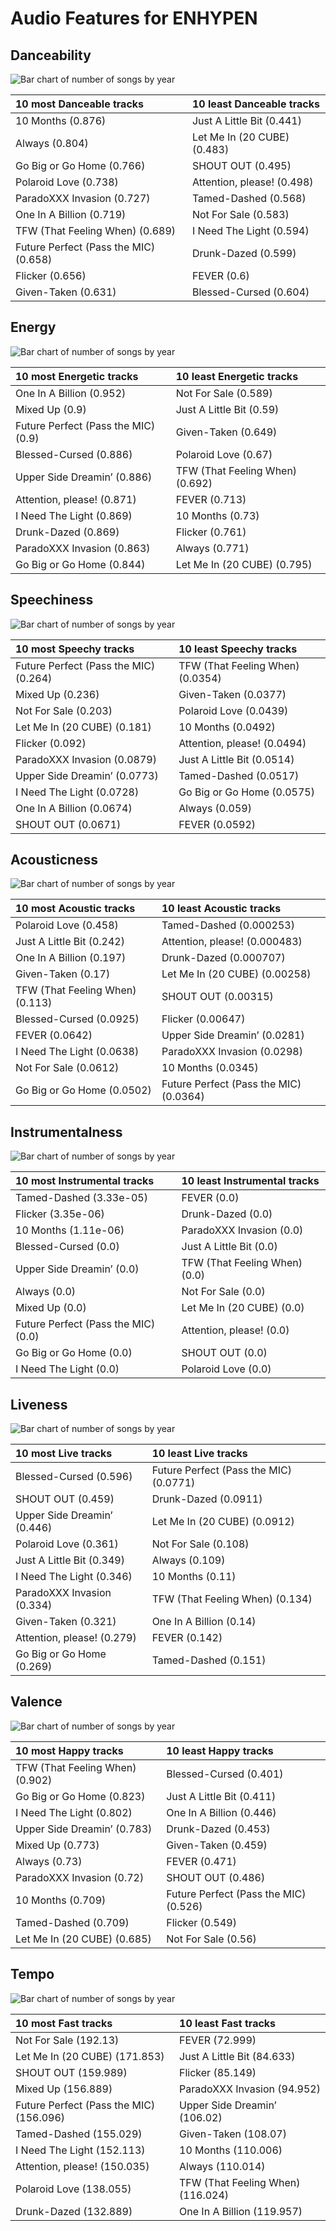 # Audio Features for ENHYPEN

## Danceability

![Bar chart of number of songs by year](../../images/artists/enhypen/audio_features/audio_danceability/distribution.png)

| 10 most Danceable tracks | 10 least Danceable tracks |
|:---|:---|
| 10 Months (0.876) | Just A Little Bit (0.441) |
| Always (0.804) | Let Me In (20 CUBE) (0.483) |
| Go Big or Go Home (0.766) | SHOUT OUT (0.495) |
| Polaroid Love (0.738) | Attention, please! (0.498) |
| ParadoXXX Invasion (0.727) | Tamed-Dashed (0.568) |
| One In A Billion (0.719) | Not For Sale (0.583) |
| TFW (That Feeling When) (0.689) | I Need The Light (0.594) |
| Future Perfect (Pass the MIC) (0.658) | Drunk-Dazed (0.599) |
| Flicker (0.656) | FEVER (0.6) |
| Given-Taken (0.631) | Blessed-Cursed (0.604) |

## Energy

![Bar chart of number of songs by year](../../images/artists/enhypen/audio_features/audio_energy/distribution.png)

| 10 most Energetic tracks | 10 least Energetic tracks |
|:---|:---|
| One In A Billion (0.952) | Not For Sale (0.589) |
| Mixed Up (0.9) | Just A Little Bit (0.59) |
| Future Perfect (Pass the MIC) (0.9) | Given-Taken (0.649) |
| Blessed-Cursed (0.886) | Polaroid Love (0.67) |
| Upper Side Dreamin’ (0.886) | TFW (That Feeling When) (0.692) |
| Attention, please! (0.871) | FEVER (0.713) |
| I Need The Light (0.869) | 10 Months (0.73) |
| Drunk-Dazed (0.869) | Flicker (0.761) |
| ParadoXXX Invasion (0.863) | Always (0.771) |
| Go Big or Go Home (0.844) | Let Me In (20 CUBE) (0.795) |

## Speechiness

![Bar chart of number of songs by year](../../images/artists/enhypen/audio_features/audio_speechiness/distribution.png)

| 10 most Speechy tracks | 10 least Speechy tracks |
|:---|:---|
| Future Perfect (Pass the MIC) (0.264) | TFW (That Feeling When) (0.0354) |
| Mixed Up (0.236) | Given-Taken (0.0377) |
| Not For Sale (0.203) | Polaroid Love (0.0439) |
| Let Me In (20 CUBE) (0.181) | 10 Months (0.0492) |
| Flicker (0.092) | Attention, please! (0.0494) |
| ParadoXXX Invasion (0.0879) | Just A Little Bit (0.0514) |
| Upper Side Dreamin’ (0.0773) | Tamed-Dashed (0.0517) |
| I Need The Light (0.0728) | Go Big or Go Home (0.0575) |
| One In A Billion (0.0674) | Always (0.059) |
| SHOUT OUT (0.0671) | FEVER (0.0592) |

## Acousticness

![Bar chart of number of songs by year](../../images/artists/enhypen/audio_features/audio_acousticness/distribution.png)

| 10 most Acoustic tracks | 10 least Acoustic tracks |
|:---|:---|
| Polaroid Love (0.458) | Tamed-Dashed (0.000253) |
| Just A Little Bit (0.242) | Attention, please! (0.000483) |
| One In A Billion (0.197) | Drunk-Dazed (0.000707) |
| Given-Taken (0.17) | Let Me In (20 CUBE) (0.00258) |
| TFW (That Feeling When) (0.113) | SHOUT OUT (0.00315) |
| Blessed-Cursed (0.0925) | Flicker (0.00647) |
| FEVER (0.0642) | Upper Side Dreamin’ (0.0281) |
| I Need The Light (0.0638) | ParadoXXX Invasion (0.0298) |
| Not For Sale (0.0612) | 10 Months (0.0345) |
| Go Big or Go Home (0.0502) | Future Perfect (Pass the MIC) (0.0364) |

## Instrumentalness

![Bar chart of number of songs by year](../../images/artists/enhypen/audio_features/audio_instrumentalness/distribution.png)

| 10 most Instrumental tracks | 10 least Instrumental tracks |
|:---|:---|
| Tamed-Dashed (3.33e-05) | FEVER (0.0) |
| Flicker (3.35e-06) | Drunk-Dazed (0.0) |
| 10 Months (1.11e-06) | ParadoXXX Invasion (0.0) |
| Blessed-Cursed (0.0) | Just A Little Bit (0.0) |
| Upper Side Dreamin’ (0.0) | TFW (That Feeling When) (0.0) |
| Always (0.0) | Not For Sale (0.0) |
| Mixed Up (0.0) | Let Me In (20 CUBE) (0.0) |
| Future Perfect (Pass the MIC) (0.0) | Attention, please! (0.0) |
| Go Big or Go Home (0.0) | SHOUT OUT (0.0) |
| I Need The Light (0.0) | Polaroid Love (0.0) |

## Liveness

![Bar chart of number of songs by year](../../images/artists/enhypen/audio_features/audio_liveness/distribution.png)

| 10 most Live tracks | 10 least Live tracks |
|:---|:---|
| Blessed-Cursed (0.596) | Future Perfect (Pass the MIC) (0.0771) |
| SHOUT OUT (0.459) | Drunk-Dazed (0.0911) |
| Upper Side Dreamin’ (0.446) | Let Me In (20 CUBE) (0.0912) |
| Polaroid Love (0.361) | Not For Sale (0.108) |
| Just A Little Bit (0.349) | Always (0.109) |
| I Need The Light (0.346) | 10 Months (0.11) |
| ParadoXXX Invasion (0.334) | TFW (That Feeling When) (0.134) |
| Given-Taken (0.321) | One In A Billion (0.14) |
| Attention, please! (0.279) | FEVER (0.142) |
| Go Big or Go Home (0.269) | Tamed-Dashed (0.151) |

## Valence

![Bar chart of number of songs by year](../../images/artists/enhypen/audio_features/audio_valence/distribution.png)

| 10 most Happy tracks | 10 least Happy tracks |
|:---|:---|
| TFW (That Feeling When) (0.902) | Blessed-Cursed (0.401) |
| Go Big or Go Home (0.823) | Just A Little Bit (0.411) |
| I Need The Light (0.802) | One In A Billion (0.446) |
| Upper Side Dreamin’ (0.783) | Drunk-Dazed (0.453) |
| Mixed Up (0.773) | Given-Taken (0.459) |
| Always (0.73) | FEVER (0.471) |
| ParadoXXX Invasion (0.72) | SHOUT OUT (0.486) |
| 10 Months (0.709) | Future Perfect (Pass the MIC) (0.526) |
| Tamed-Dashed (0.709) | Flicker (0.549) |
| Let Me In (20 CUBE) (0.685) | Not For Sale (0.56) |

## Tempo

![Bar chart of number of songs by year](../../images/artists/enhypen/audio_features/audio_tempo/distribution.png)

| 10 most Fast tracks | 10 least Fast tracks |
|:---|:---|
| Not For Sale (192.13) | FEVER (72.999) |
| Let Me In (20 CUBE) (171.853) | Just A Little Bit (84.633) |
| SHOUT OUT (159.989) | Flicker (85.149) |
| Mixed Up (156.889) | ParadoXXX Invasion (94.952) |
| Future Perfect (Pass the MIC) (156.096) | Upper Side Dreamin’ (106.02) |
| Tamed-Dashed (155.029) | Given-Taken (108.07) |
| I Need The Light (152.113) | 10 Months (110.006) |
| Attention, please! (150.035) | Always (110.014) |
| Polaroid Love (138.055) | TFW (That Feeling When) (116.024) |
| Drunk-Dazed (132.889) | One In A Billion (119.957) |
